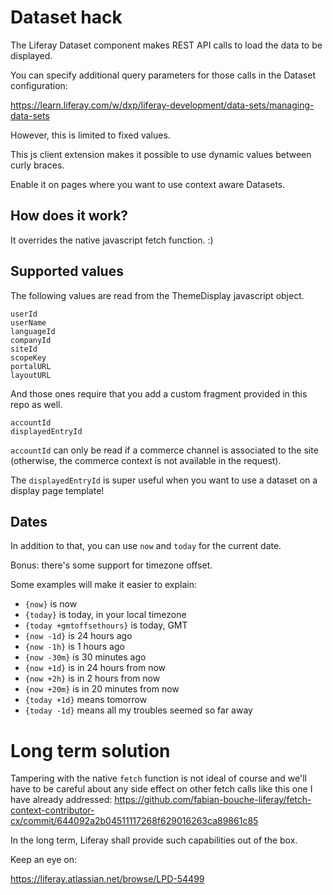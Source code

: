 # Dataset hack

The Liferay Dataset component makes REST API calls to load the data to be displayed.

You can specify additional query parameters for those calls in the Dataset configuration:

https://learn.liferay.com/w/dxp/liferay-development/data-sets/managing-data-sets

However, this is limited to fixed values.

This js client extension makes it possible to use dynamic values between curly braces.

Enable it on pages where you want to use context aware Datasets.

## How does it work?

It overrides the native javascript fetch function. :)

## Supported values

The following values are read from the ThemeDisplay javascript object.

```
userId
userName
languageId
companyId
siteId
scopeKey
portalURL
layoutURL
```

And those ones require that you add a custom fragment provided in this repo as well.

```
accountId
displayedEntryId
```

`accountId` can only be read if a commerce channel is associated to the site (otherwise, the commerce context is not available in the request).

The `displayedEntryId` is super useful when you want to use a dataset on a display page template!

## Dates

In addition to that, you can use `now` and `today` for the current date.

Bonus: there's some support for timezone offset.

Some examples will make it easier to explain:

 - `{now}` is now
 - `{today}` is today, in your local timezone
 - `{today +gmtoffsethours}` is today, GMT
 - `{now -1d}` is 24 hours ago
 - `{now -1h}` is 1 hours ago
 - `{now -30m}` is 30 minutes ago
 - `{now +1d}` is in 24 hours from now
 - `{now +2h}` is in 2 hours from now
 - `{now +20m}` is in 20 minutes from now
 - `{today +1d}` means tomorrow
 - `{today -1d}` means all my troubles seemed so far away

# Long term solution

Tampering with the native `fetch` function is not ideal of course and we'll have to be careful about any side effect on other fetch calls like this one I have already addressed: https://github.com/fabian-bouche-liferay/fetch-context-contributor-cx/commit/644092a2b04511117268f629016263ca89861c85

In the long term, Liferay shall provide such capabilities out of the box.

Keep an eye on:

https://liferay.atlassian.net/browse/LPD-54499
